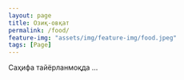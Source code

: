 ```yaml
---
layout: page
title: Озиқ-овқат
permalink: /food/
feature-img: "assets/img/feature-img/food.jpeg"
tags: [Page]
---
```


Саҳифа тайёрланмоқда ...